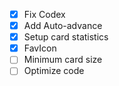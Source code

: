- [x] Fix Codex
- [x] Add Auto-advance
- [x] Setup card statistics
- [x] FavIcon
- [ ] Minimum card size
- [ ] Optimize code
